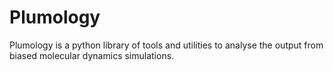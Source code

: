 Plumology
=========

Plumology is a python library of tools and utilities to analyse the output from biased molecular dynamics simulations.
